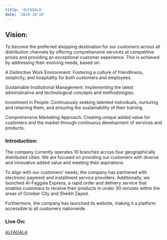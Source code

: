 ```yaml
---
title: 'ALFAGALA'
date: '2024-10-10'
---
```


## Vision:
To become the preferred shopping destination for our customers across all distribution channels by offering comprehensive services at competitive prices and providing an exceptional customer experience. This is achieved by addressing their evolving needs, based on:

A Distinctive Work Environment:
Fostering a culture of friendliness, simplicity, and hospitality for both customers and employees.

Sustainable Institutional Management:
Implementing the latest administrative and technological concepts and methodologies.

Investment in People:
Continuously seeking talented individuals, nurturing and retaining them, and ensuring the sustainability of their training.

Comprehensive Marketing Approach:
Creating unique added value for customers and the market through continuous development of services and products.

### Introduction:
The company currently operates 10 branches across four geographically distributed cities. We are focused on providing our customers with diverse and innovative added value and meeting their aspirations.

To align with our customers' needs, the company has partnered with electronic payment and installment service providers. Additionally, we launched Al-Faggala Express, a rapid order and delivery service that enables customers to receive their products in under 30 minutes within the areas of October City and Sheikh Zayed.

Furthermore, the company has launched its website, making it a platform accessible to all customers nationwide.

### Live On:
[ALFAGALA](https://www.alfagala.com/)